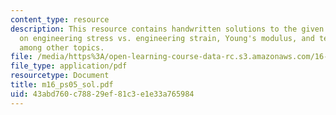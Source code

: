 ```yaml
---
content_type: resource
description: This resource contains handwritten solutions to the given problem set
  on engineering stress vs. engineering strain, Young's modulus, and tensile strength
  among other topics.
file: /media/https%3A/open-learning-course-data-rc.s3.amazonaws.com/16-01-unified-engineering-i-ii-iii-iv-fall-2005-spring-2006/43abd760c78829ef81c3e1e33a765984_m16_ps05_sol.pdf
file_type: application/pdf
resourcetype: Document
title: m16_ps05_sol.pdf
uid: 43abd760-c788-29ef-81c3-e1e33a765984
---
```

